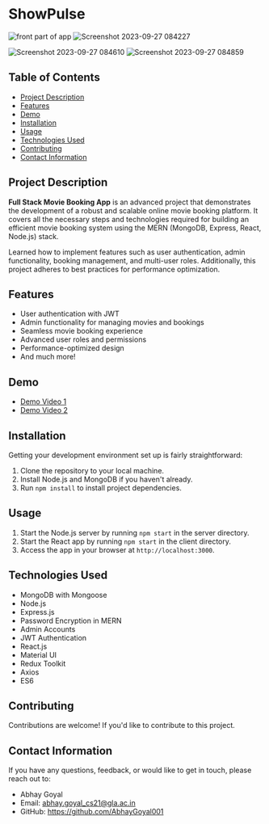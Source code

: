 # ShowPulse
![front part of app](https://github.com/Akash-298/fullstack-movie-booking-app/assets/105929312/9787ee17-78b8-40e7-9b60-7126d9e1e895)
![Screenshot 2023-09-27 084227](https://github.com/Akash-298/fullstack-movie-booking-app/assets/105929312/5e144d98-b221-4ce8-a2ba-1b09bf61233b)

![Screenshot 2023-09-27 084610](https://github.com/Akash-298/fullstack-movie-booking-app/assets/105929312/66952644-5ce6-42da-8848-ea05fb2f366a)
![Screenshot 2023-09-27 084859](https://github.com/Akash-298/fullstack-movie-booking-app/assets/105929312/22e97e9e-c5f7-4910-8a71-e6e9b6711629)




## Table of Contents
- [Project Description](#project-description)
- [Features](#features)
- [Demo](#demo)
- [Installation](#installation)
- [Usage](#usage)
- [Technologies Used](#technologies-used)
- [Contributing](#contributing)
- [Contact Information](#contact-information)


## Project Description

**Full Stack Movie Booking App** is an advanced project that demonstrates the development of a robust and scalable online movie booking platform. It covers all the necessary steps and technologies required for building an efficient movie booking system using the MERN (MongoDB, Express, React, Node.js) stack. 

Learned how to implement features such as user authentication, admin functionality, booking management, and multi-user roles. Additionally, this project adheres to best practices for performance optimization.

## Features

- User authentication with JWT
- Admin functionality for managing movies and bookings
- Seamless movie booking experience
- Advanced user roles and permissions
- Performance-optimized design
- And much more!

## Demo

- [Demo Video 1](insert_demo_video_url_1_here)
- [Demo Video 2](insert_demo_video_url_2_here)

## Installation

Getting your development environment set up is fairly straightforward:

1. Clone the repository to your local machine.
2. Install Node.js and MongoDB if you haven't already.
3. Run `npm install` to install project dependencies.

## Usage

1. Start the Node.js server by running `npm start` in the server directory.
2. Start the React app by running `npm start` in the client directory.
3. Access the app in your browser at `http://localhost:3000`.

## Technologies Used

- MongoDB with Mongoose
- Node.js
- Express.js
- Password Encryption in MERN
- Admin Accounts
- JWT Authentication
- React.js
- Material UI
- Redux Toolkit
- Axios
- ES6

## Contributing

Contributions are welcome! If you'd like to contribute to this project.

## Contact Information

If you have any questions, feedback, or would like to get in touch, please reach out to:

- Abhay Goyal
- Email: abhay.goyal_cs21@gla.ac.in
- GitHub: https://github.com/AbhayGoyal001

